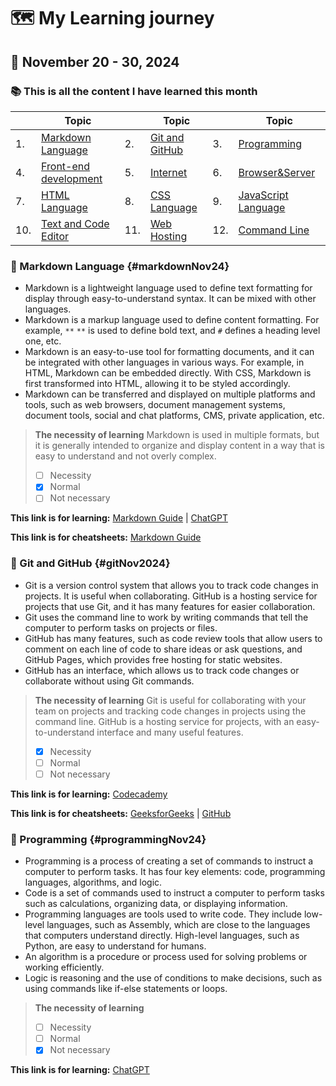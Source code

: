 # :world_map: My Learning journey

## :calendar: November 20 - 30, 2024

### :books: This is all the content I have learned this month

|     | Topic                                   |     | Topic                           |     | Topic                                   |
| -   | -                                       | -   | -                               | -   | -                                       |
| 1.  | [Markdown Language](#markdownNov24)     | 2.  | [Git and GitHub](#gitNov2024)   | 3.  | [Programming](#programmingNov24)        |
| 4.  | [Front-end development](#frontEndNov24) | 5.  | [Internet](#internetNov24)      | 6.  | [Browser&Server](#BrowserServerNov24)   |
| 7.  | [HTML Language](#htmlNov24)             | 8.  | [CSS Language](#cssNov24)       | 9.  | [JavaScript Language](#jsNov24)         |
| 10. | [Text and Code Editor](#editorNov24)    | 11. | [Web Hosting](#webHostingNov24) | 12. | [Command Line](#commandLineNov24)       |

### :open_book: Markdown Language {#markdownNov24}

- Markdown is a lightweight language used to define text formatting for display through easy-to-understand syntax. It can be mixed with other languages.
- Markdown is a markup language used to define content formatting. For example, `**` `**` is used to define bold text, and `#` defines a heading level one, etc.
- Markdown is an easy-to-use tool for formatting documents, and it can be integrated with other languages in various ways. For example, in HTML, Markdown can be embedded directly. With CSS, Markdown is first transformed into HTML, allowing it to be styled accordingly.
- Markdown can be transferred and displayed on multiple platforms and tools, such as web browsers, document management systems, document tools, social and chat platforms, CMS, private application, etc.

> **The necessity of learning**
> Markdown is used in multiple formats, but it is generally intended to organize and display content in a way that is easy to understand and not overly complex.
> - [ ] Necessity
> - [X] Normal
> - [ ] Not necessary

**This link is for learning:** [Markdown Guide](https://www.markdownguide.org/) | [ChatGPT](https://chatgpt.com/)

**This link is for cheatsheets:** [Markdown Guide](https://www.markdownguide.org/cheat-sheet/)

### :open_book: Git and GitHub {#gitNov2024}

- Git is a version control system that allows you to track code changes in projects. It is useful when collaborating. GitHub is a hosting service for projects that use Git, and it has many features for easier collaboration.
- Git uses the command line to work by writing commands that tell the computer to perform tasks on projects or files.
- GitHub has many features, such as code review tools that allow users to comment on each line of code to share ideas or ask questions, and GitHub Pages, which provides free hosting for static websites.
- GitHub has an interface, which allows us to track code changes or collaborate without using Git commands.

> **The necessity of learning**
> Git is useful for collaborating with your team on projects and tracking code changes in projects using the command line. GitHub is a hosting service for projects, with an easy-to-understand interface and many useful features.
> - [X] Necessity
> - [ ] Normal
> - [ ] Not necessary

**This link is for learning:** [Codecademy](https://www.codecademy.com)

**This link is for cheatsheets:** [GeeksforGeeks](https://www.geeksforgeeks.org/git-cheat-sheet/) | [GitHub](https://education.github.com/git-cheat-sheet-education.pdf)


### :open_book: Programming {#programmingNov24}

- Programming is a process of creating a set of commands to instruct a computer to perform tasks. It has four key elements: code, programming languages, algorithms, and logic.
- Code is a set of commands used to instruct a computer to perform tasks such as calculations, organizing data, or displaying information.
- Programming languages are tools used to write code. They include low-level languages, such as Assembly, which are close to the languages that computers understand directly. High-level languages, such as Python, are easy to understand for humans.
- An algorithm is a procedure or process used for solving problems or working efficiently.
- Logic is reasoning and the use of conditions to make decisions, such as using commands like if-else statements or loops.

> **The necessity of learning**
> 
> - [ ] Necessity
> - [ ] Normal
> - [X] Not necessary

**This link is for learning:** [ChatGPT](https://chatgpt.com/)